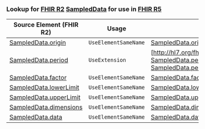 ### Lookup for [FHIR R2](https://hl7.org/fhir/DSTU2/) [SampledData](https://hl7.org/fhir/DSTU2/SampledData.html) for use in [FHIR R5](https://hl7.org/fhir/R5/)

| Source Element (FHIR R2) | Usage | Target |
| -------------- | ----- | ------ |
| [SampledData.origin](https://hl7.org/fhir/DSTU2/SampledData.html#resource) | `UseElementSameName` | [SampledData.origin](https://hl7.org/fhir/R5/SampledData.html#resource) |
| [SampledData.period](https://hl7.org/fhir/DSTU2/SampledData.html#resource) | `UseExtension` | [http://hl7.org/fhir/1.0/StructureDefinition/extension-SampledData.period](StructureDefinition-ext-R2-SampledData.period.html) |
| [SampledData.factor](https://hl7.org/fhir/DSTU2/SampledData.html#resource) | `UseElementSameName` | [SampledData.factor](https://hl7.org/fhir/R5/SampledData.html#resource) |
| [SampledData.lowerLimit](https://hl7.org/fhir/DSTU2/SampledData.html#resource) | `UseElementSameName` | [SampledData.lowerLimit](https://hl7.org/fhir/R5/SampledData.html#resource) |
| [SampledData.upperLimit](https://hl7.org/fhir/DSTU2/SampledData.html#resource) | `UseElementSameName` | [SampledData.upperLimit](https://hl7.org/fhir/R5/SampledData.html#resource) |
| [SampledData.dimensions](https://hl7.org/fhir/DSTU2/SampledData.html#resource) | `UseElementSameName` | [SampledData.dimensions](https://hl7.org/fhir/R5/SampledData.html#resource) |
| [SampledData.data](https://hl7.org/fhir/DSTU2/SampledData.html#resource) | `UseElementSameName` | [SampledData.data](https://hl7.org/fhir/R5/SampledData.html#resource) |

